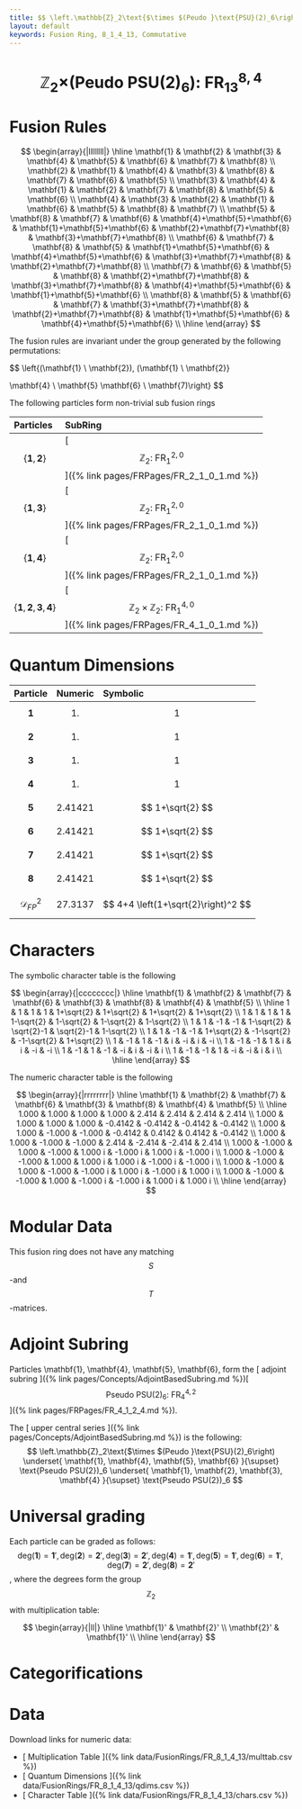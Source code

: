 ```yaml
---
title: $$ \left.\mathbb{Z}_2\text{$\times $(Peudo }\text{PSU}(2)_6\right):\ \text{FR}^{8,4}_{13} $$
layout: default
keywords: Fusion Ring, 8_1_4_13, Commutative
---
```

# $$ \left.\mathbb{Z}_2\text{$\times $(Peudo }\text{PSU}(2)_6\right):\ \text{FR}^{8,4}_{13} $$


# Fusion Rules

$$
\begin{array}{|llllllll|}
\hline
 \mathbf{1} & \mathbf{2} & \mathbf{3} & \mathbf{4} & \mathbf{5} & \mathbf{6} & \mathbf{7} & \mathbf{8} \\
 \mathbf{2} & \mathbf{1} & \mathbf{4} & \mathbf{3} & \mathbf{8} & \mathbf{7} & \mathbf{6} & \mathbf{5} \\
 \mathbf{3} & \mathbf{4} & \mathbf{1} & \mathbf{2} & \mathbf{7} & \mathbf{8} & \mathbf{5} & \mathbf{6} \\
 \mathbf{4} & \mathbf{3} & \mathbf{2} & \mathbf{1} & \mathbf{6} & \mathbf{5} & \mathbf{8} & \mathbf{7} \\
 \mathbf{5} & \mathbf{8} & \mathbf{7} & \mathbf{6} & \mathbf{4}+\mathbf{5}+\mathbf{6} & \mathbf{1}+\mathbf{5}+\mathbf{6} & \mathbf{2}+\mathbf{7}+\mathbf{8} & \mathbf{3}+\mathbf{7}+\mathbf{8} \\
 \mathbf{6} & \mathbf{7} & \mathbf{8} & \mathbf{5} & \mathbf{1}+\mathbf{5}+\mathbf{6} & \mathbf{4}+\mathbf{5}+\mathbf{6} & \mathbf{3}+\mathbf{7}+\mathbf{8} & \mathbf{2}+\mathbf{7}+\mathbf{8} \\
 \mathbf{7} & \mathbf{6} & \mathbf{5} & \mathbf{8} & \mathbf{2}+\mathbf{7}+\mathbf{8} & \mathbf{3}+\mathbf{7}+\mathbf{8} & \mathbf{4}+\mathbf{5}+\mathbf{6} & \mathbf{1}+\mathbf{5}+\mathbf{6} \\
 \mathbf{8} & \mathbf{5} & \mathbf{6} & \mathbf{7} & \mathbf{3}+\mathbf{7}+\mathbf{8} & \mathbf{2}+\mathbf{7}+\mathbf{8} & \mathbf{1}+\mathbf{5}+\mathbf{6} & \mathbf{4}+\mathbf{5}+\mathbf{6} \\
\hline
\end{array}
$$


The fusion rules are invariant under the group generated by the following permutations:

$$ \left\{(\mathbf{1} \ \mathbf{2}), (\mathbf{1} \ \mathbf{2}}

 \mathbf{4} \ \mathbf{5}  \mathbf{6} \ \mathbf{7)\right\} $$


The following particles form non-trivial sub fusion rings

| Particles | SubRing |
| :------ | :------ |
| $$ \{\mathbf{1},\mathbf{2}\} $$ | [ $$ \mathbb{Z}_2:\ \text{FR}^{2,0}_{1} $$ ]({% link pages/FRPages/FR_2_1_0_1.md %}) |
| $$ \{\mathbf{1},\mathbf{3}\} $$ | [ $$ \mathbb{Z}_2:\ \text{FR}^{2,0}_{1} $$ ]({% link pages/FRPages/FR_2_1_0_1.md %}) |
| $$ \{\mathbf{1},\mathbf{4}\} $$ | [ $$ \mathbb{Z}_2:\ \text{FR}^{2,0}_{1} $$ ]({% link pages/FRPages/FR_2_1_0_1.md %}) |
| $$ \{\mathbf{1},\mathbf{2},\mathbf{3},\mathbf{4}\} $$ | [ $$ \mathbb{Z}_2\times \mathbb{Z}_2:\ \text{FR}^{4,0}_{1} $$ ]({% link pages/FRPages/FR_4_1_0_1.md %}) |


# Quantum Dimensions

| Particle | Numeric | Symbolic |
| :------ | :------ | :------ |
| $$ \mathbf{1} $$ | $$ 1. $$ | $$ 1 $$ |
| $$ \mathbf{2} $$ | $$ 1. $$ | $$ 1 $$ |
| $$ \mathbf{3} $$ | $$ 1. $$ | $$ 1 $$ |
| $$ \mathbf{4} $$ | $$ 1. $$ | $$ 1 $$ |
| $$ \mathbf{5} $$ | $$ 2.41421 $$ | $$ 1+\sqrt{2} $$ |
| $$ \mathbf{6} $$ | $$ 2.41421 $$ | $$ 1+\sqrt{2} $$ |
| $$ \mathbf{7} $$ | $$ 2.41421 $$ | $$ 1+\sqrt{2} $$ |
| $$ \mathbf{8} $$ | $$ 2.41421 $$ | $$ 1+\sqrt{2} $$ |
| $$ \mathcal{D}_{FP}^2 $$ | $$ 27.3137 $$ | $$ 4+4 \left(1+\sqrt{2}\right)^2 $$ |

# Characters

The symbolic character table is the following

$$
\begin{array}{|cccccccc|}
\hline
 \mathbf{1} & \mathbf{2} & \mathbf{7} & \mathbf{6} & \mathbf{3} & \mathbf{8} & \mathbf{4} & \mathbf{5} \\
\hline
 1 & 1 & 1 & 1 & 1+\sqrt{2} & 1+\sqrt{2} & 1+\sqrt{2} & 1+\sqrt{2} \\
 1 & 1 & 1 & 1 & 1-\sqrt{2} & 1-\sqrt{2} & 1-\sqrt{2} & 1-\sqrt{2} \\
 1 & 1 & -1 & -1 & 1-\sqrt{2} & \sqrt{2}-1 & \sqrt{2}-1 & 1-\sqrt{2} \\
 1 & 1 & -1 & -1 & 1+\sqrt{2} & -1-\sqrt{2} & -1-\sqrt{2} & 1+\sqrt{2} \\
 1 & -1 & 1 & -1 & i & -i & i & -i \\
 1 & -1 & -1 & 1 & i & i & -i & -i \\
 1 & -1 & 1 & -1 & -i & i & -i & i \\
 1 & -1 & -1 & 1 & -i & -i & i & i \\
\hline
\end{array}
$$

The numeric character table is the following

$$
\begin{array}{|rrrrrrrr|}
\hline
 \mathbf{1} & \mathbf{2} & \mathbf{7} & \mathbf{6} & \mathbf{3} & \mathbf{8} & \mathbf{4} & \mathbf{5} \\
\hline
 1.000 & 1.000 & 1.000 & 1.000 & 2.414 & 2.414 & 2.414 & 2.414 \\
 1.000 & 1.000 & 1.000 & 1.000 & -0.4142 & -0.4142 & -0.4142 & -0.4142 \\
 1.000 & 1.000 & -1.000 & -1.000 & -0.4142 & 0.4142 & 0.4142 & -0.4142 \\
 1.000 & 1.000 & -1.000 & -1.000 & 2.414 & -2.414 & -2.414 & 2.414 \\
 1.000 & -1.000 & 1.000 & -1.000 & 1.000 i & -1.000 i & 1.000 i & -1.000 i \\
 1.000 & -1.000 & -1.000 & 1.000 & 1.000 i & 1.000 i & -1.000 i & -1.000 i \\
 1.000 & -1.000 & 1.000 & -1.000 & -1.000 i & 1.000 i & -1.000 i & 1.000 i \\
 1.000 & -1.000 & -1.000 & 1.000 & -1.000 i & -1.000 i & 1.000 i & 1.000 i \\
\hline
\end{array}
$$

# Modular Data

This fusion ring does not have any matching $$ S $$-and $$ T $$-matrices.

# Adjoint Subring

Particles \mathbf{1}, \mathbf{4}, \mathbf{5}, \mathbf{6}, form the [ adjoint subring ]({% link pages/Concepts/AdjointBasedSubring.md %})[ $$ \text{Pseudo PSU(2})_6:\ \text{FR}^{4,2}_{4} $$ ]({% link pages/FRPages/FR_4_1_2_4.md %}).

The [ upper central series ]({% link pages/Concepts/AdjointBasedSubring.md %}) is the following:
$$ \left.\mathbb{Z}_2\text{$\times $(Peudo }\text{PSU}(2)_6\right) \underset{ \mathbf{1}, \mathbf{4}, \mathbf{5}, \mathbf{6} }{\supset}  \text{Pseudo PSU(2})_6 \underset{ \mathbf{1}, \mathbf{2}, \mathbf{3}, \mathbf{4} }{\supset}  \text{Pseudo PSU(2})_6 $$

# Universal grading

Each particle can be graded as follows: $$ \text{deg}(\mathbf{1}) = \mathbf{1}', \text{deg}(\mathbf{2}) = \mathbf{2}', \text{deg}(\mathbf{3}) = \mathbf{2}', \text{deg}(\mathbf{4}) = \mathbf{1}', \text{deg}(\mathbf{5}) = \mathbf{1}', \text{deg}(\mathbf{6}) = \mathbf{1}', \text{deg}(\mathbf{7}) = \mathbf{2}', \text{deg}(\mathbf{8}) = \mathbf{2}' $$, where the degrees form the group $$ \mathbb{Z}_2 $$ with multiplication table:

$$
\begin{array}{|ll|}
\hline
 \mathbf{1}' & \mathbf{2}' \\
 \mathbf{2}' & \mathbf{1}' \\
\hline
\end{array}
$$

# Categorifications



# Data

Download links for numeric data:

* [ Multiplication Table ]({% link data/FusionRings/FR_8_1_4_13/multtab.csv %})
* [ Quantum Dimensions ]({% link data/FusionRings/FR_8_1_4_13/qdims.csv %})
* [ Character Table ]({% link data/FusionRings/FR_8_1_4_13/chars.csv %})